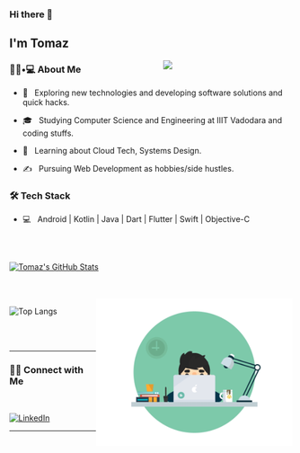 ### Hi there 👋<h2> I'm Tomaz</h2>

<img align='right' src="https://media.giphy.com/media/M9gbBd9nbDrOTu1Mqx/giphy.gif" width="230">

<h3> 👨🏻•💻 About Me </h3>



- 🤔 &nbsp; Exploring new technologies and developing software solutions and quick hacks.

- 🎓 &nbsp; Studying Computer Science and Engineering at IIIT Vadodara and coding stuffs.

- 🌱 &nbsp; Learning about Cloud Tech, Systems Design.

- ✍️ &nbsp; Pursuing Web Development as hobbies/side hustles.



<h3>🛠 Tech Stack</h3>


- 💻 &nbsp; Android | Kotlin | Java | Dart | Flutter | Swift | Objective-C



<br/><br/>

[![Tomaz's GitHub Stats](https://github-readme-stats.vercel.app/api?username=shivam0110&show_icons=true)](https://github.com/trdasilva)

<br/>

<br/>

<img src="https://github.com/nirala69/nirala69/blob/master/70804f7e25b11f29db904f2fa7b4cd9d.gif" width="350" align='right'>

![Top Langs](https://github-readme-stats.vercel.app/api/top-langs/?username=trdasilva&show_icons=true)

<br><br>



<hr>



<h3> 🤝🏻 Connect with Me </h3>

<br>



<p align="center">

<a href="https://www.linkedin.com/in/tomaz-rocha-da-silva/"><img alt="LinkedIn" src="https://img.shields.io/badge/LinkedIn-Shivam%20Malpani-blue?style=flat-square&logo=linkedin"></a>


</p>


<hr>



